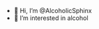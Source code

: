 - 👋 Hi, I’m @AlcoholicSphinx
- 👀 I’m interested in alcohol

<!---
AlcoholicSphinx/AlcoholicSphinx is a ✨ special ✨ repository because its `README.md` (this file) appears on your GitHub profile.
You can click the Preview link to take a look at your changes.
--->
